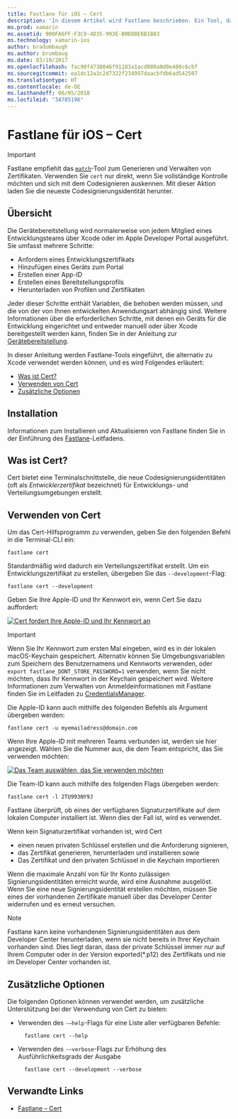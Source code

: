 ```yaml
---
title: Fastlane für iOS – Cert
description: 'In diesem Artikel wird Fastlane beschrieben. Ein Tool, das viele Bestandteile des Bereitstellungsprozesses der iOS-Anwendung automatisiert: Das Anfordern von Zertifikaten, das Hinzufügen eines Geräts in das Entwicklerportal von Apple, das Erstellen einer App-ID und mehr.'
ms.prod: xamarin
ms.assetid: 900FA6FF-F3C9-4D35-993E-B0D88E6B1883
ms.technology: xamarin-ios
author: bradumbaugh
ms.author: brumbaug
ms.date: 03/19/2017
ms.openlocfilehash: fac90f4738046f91183a1acd080a0d0e480c6cbf
ms.sourcegitcommit: ea1dc12a3c2d7322f234997daacbfdb6ad542507
ms.translationtype: HT
ms.contentlocale: de-DE
ms.lasthandoff: 06/05/2018
ms.locfileid: "34785196"
---
```

# <a name="fastlane-for-ios--cert"></a>Fastlane für iOS – Cert

> [!IMPORTANT]
> Fastlane empfiehlt das [`match`](~/ios/deploy-test/provisioning/fastlane/match.md)-Tool zum Generieren und Verwalten von Zertifikaten. Verwenden Sie `cert` nur direkt, wenn Sie vollständige Kontrolle möchten und sich mit dem Codesignieren auskennen. Mit dieser Aktion laden Sie die neueste Codesignierungsidentität herunter.

## <a name="overview"></a>Übersicht

Die Gerätebereitstellung wird normalerweise von jedem Mitglied eines Entwicklungsteams über Xcode oder im Apple Developer Portal ausgeführt. Sie umfasst mehrere Schritte:

- Anfordern eines Entwicklungszertifikats
- Hinzufügen eines Geräts zum Portal
- Erstellen einer App-ID
- Erstellen eines Bereitstellungsprofils
- Herunterladen von Profilen und Zertifikaten

Jeder dieser Schritte enthält Variablen, die behoben werden müssen, und die von der von Ihnen entwickelten Anwendungsart abhängig sind. Weitere Informationen über die erforderlichen Schritte, mit denen ein Geräts für die Entwicklung eingerichtet und entweder manuell oder über Xcode bereitgestellt werden kann, finden Sie in der Anleitung zur [Gerätebereitstellung](~/ios/get-started/installation/device-provisioning/index.md).

In dieser Anleitung werden Fastlane-Tools eingeführt, die alternativ zu Xcode verwendet werden können, und es wird Folgendes erläutert:

- [Was ist Cert?](#whatiscert)
- [Verwenden von Cert](#using)
- [Zusätzliche Optionen](#options)

## <a name="installation"></a>Installation

Informationen zum Installieren und Aktualisieren von Fastlane finden Sie in der Einführung des [Fastlane](~/ios/deploy-test/provisioning/fastlane/index.md#Installation)-Leitfadens.

<a name="whatiscert" />

## <a name="what-is-cert"></a>Was ist Cert?

Cert bietet eine Terminalschnittstelle, die neue Codesignierungsidentitäten (oft als _Entwicklerzertifikat_ bezeichnet) für Entwicklungs- und Verteilungsumgebungen erstellt.

<a name="using" />

## <a name="using-cert"></a>Verwenden von Cert

Um das Cert-Hilfsprogramm zu verwenden, geben Sie den folgenden Befehl in die Terminal-CLI ein:

    fastlane cert

Standardmäßig wird dadurch ein Verteilungszertifikat erstellt. Um ein Entwicklungszertifikat zu erstellen, übergeben Sie das `--development`-Flag:

    fastlane cert --development

Geben Sie Ihre Apple-ID und Ihr Kennwort ein, wenn Cert Sie dazu auffordert:

[![](cert-images/fastlane-image1.png "Cert fordert Ihre Apple-ID und Ihr Kennwort an")](cert-images/fastlane-image1.png#lightbox)

> [!IMPORTANT]
> Wenn Sie Ihr Kennwort zum ersten Mal eingeben, wird es in der lokalen macOS-Keychain gespeichert. Alternativ können Sie Umgebungsvariablen zum Speichern des Benutzernamens und Kennworts verwenden, oder `export fastlane_DONT_STORE_PASSWORD=1` verwenden, wenn Sie nicht möchten, dass Ihr Kennwort in der Keychain gespeichert wird. Weitere Informationen zum Verwalten von Anmeldeinformationen mit Fastlane finden Sie im Leitfaden zu [CredentialsManager](https://github.com/fastlane/fastlane/blob/master/credentials_manager/README.md).

Die Apple-ID kann auch mithilfe des folgenden Befehls als Argument übergeben werden:

    fastlane cert -u myemailadress@domain.com

Wenn Ihre Apple-ID mit mehreren Teams verbunden ist, werden sie hier angezeigt. Wählen Sie die Nummer aus, die dem Team entspricht, das Sie verwenden möchten:

[![](cert-images/fastlane-image2.png "Das Team auswählen, das Sie verwenden möchten")](cert-images/fastlane-image2.png#lightbox)

Die Team-ID kann auch mithilfe des folgenden Flags übergeben werden:

    fastlane cert -l 2TU993NY9J

Fastlane überprüft, ob eines der verfügbaren Signaturzertifikate auf dem lokalen Computer installiert ist. Wenn dies der Fall ist, wird es verwendet.

Wenn kein Signaturzertifikat vorhanden ist, wird Cert

- einen neuen privaten Schlüssel erstellen und die Anforderung signieren,
- das Zertifikat generieren, herunterladen und installieren sowie
- Das Zertifikat und den privaten Schlüssel in die Keychain importieren

Wenn die maximale Anzahl von für Ihr Konto zulässigen Signierungsidentitäten erreicht wurde, wird eine Ausnahme ausgelöst. Wenn Sie eine neue Signierungsidentität erstellen möchten, müssen Sie eines der vorhandenen Zertifikate manuell über das Developer Center widerrufen und es erneut versuchen.

> [!NOTE]
> Fastlane kann keine vorhandenen Signierungsidentitäten aus dem Developer Center herunterladen, wenn sie nicht bereits in Ihrer Keychain vorhanden sind. Dies liegt daran, dass der private Schlüssel immer nur auf Ihrem Computer oder in der Version exported(*.p12) des Zertifikats und nie im Developer Center vorhanden ist.

<a name="options" />

## <a name="additional-options"></a>Zusätzliche Optionen

Die folgenden Optionen können verwendet werden, um zusätzliche Unterstützung bei der Verwendung von Cert zu bieten:

- Verwenden des `-–help`-Flags für eine Liste aller verfügbaren Befehle:

        fastlane cert --help

- Verwenden des `-–verbose`-Flags zur Erhöhung des Ausführlichkeitsgrads der Ausgabe

        fastlane cert --development --verbose


## <a name="related-links"></a>Verwandte Links

- [Fastlane – Cert](https://github.com/fastlane/fastlane/blob/master/cert/README.md)
